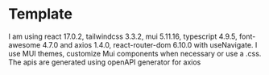 # Template
I am using react 17.0.2, tailwindcss 3.3.2, mui 5.11.16, typescript 4.9.5, font-awesome 4.7.0 and axios 1.4.0, react-router-dom  6.10.0 with useNavigate. I use MUI themes, customize Mui components when necessary or use a .css. The apis are generated using openAPI generator for axios